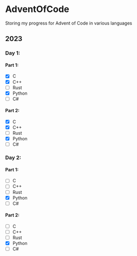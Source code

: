 # AdventOfCode
Storing my progress for Advent of Code in various languages
## 2023
### Day 1:
#### Part 1:
- [X] C
- [X] C++
- [ ] Rust
- [X] Python
- [ ] C#
#### Part 2:
- [X] C
- [X] C++
- [ ] Rust
- [X] Python
- [ ] C#

### Day 2:
#### Part 1:
- [ ] C
- [ ] C++
- [ ] Rust
- [X] Python
- [ ] C#
#### Part 2:
- [ ] C
- [ ] C++
- [ ] Rust
- [X] Python
- [ ] C#
